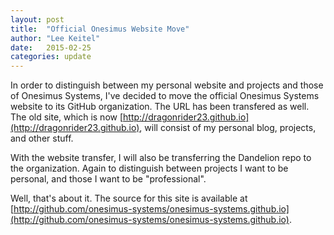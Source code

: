 ```yaml
---
layout: post
title:  "Official Onesimus Website Move"
author: "Lee Keitel"
date:   2015-02-25
categories: update
---
```


In order to distinguish between my personal website and projects and those of Onesimus Systems, I've decided to move the official Onesimus Systems website to its GitHub organization. The URL has been transfered as well. The old site, which is now [http://dragonrider23.github.io](http://dragonrider23.github.io), will consist of my personal blog, projects, and other stuff.

With the website transfer, I will also be transferring the Dandelion repo to the organization. Again to distinguish between projects I want to be personal, and those I want to be "professional".

Well, that's about it. The source for this site is available at [http://github.com/onesimus-systems/onesimus-systems.github.io](http://github.com/onesimus-systems/onesimus-systems.github.io).
